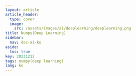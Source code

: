 ```yaml
---
layout: article
article_header:
  type: cover
  image:
    src: /assets/images/ai/deeplearning/deeplearning.png
title: Numpy(Deep Learning)
sidebar:
  nav: doc-ai-ko
aside:
  toc: true
key: 20231212
tags: numpy(deep learning)
lang: ko
---
```

